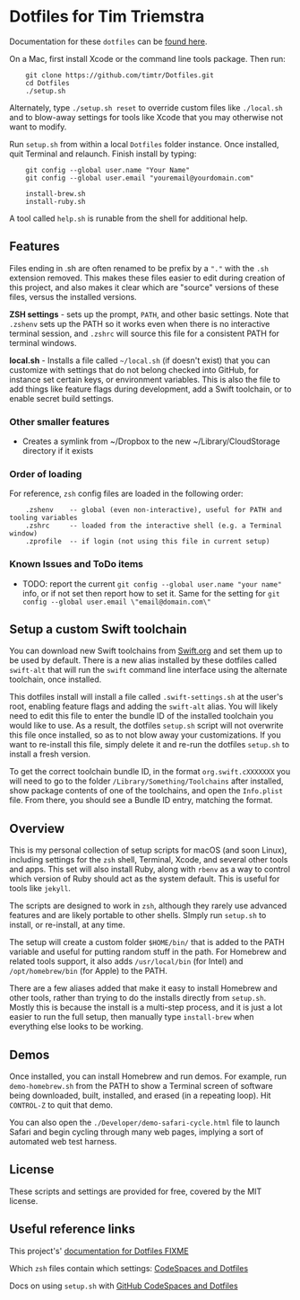 # Dotfiles for Tim Triemstra

Documentation for these `dotfiles` can be [found here](https://timtr.github.io/Dotfiles/Docs/).

On a Mac, first install Xcode or the command line tools package. Then run:

```
    git clone https://github.com/timtr/Dotfiles.git
    cd Dotfiles
    ./setup.sh
```

Alternately, type `./setup.sh reset` to override custom files like `./local.sh` and to blow-away settings for tools like Xcode that you may otherwise not want to modify.

Run `setup.sh` from within a local `Dotfiles` folder instance. Once installed, quit Terminal and relaunch. Finish install by typing:

```
    git config --global user.name "Your Name"
    git config --global user.email "youremail@yourdomain.com"
    
    install-brew.sh
    install-ruby.sh
```

A tool called `help.sh` is runable from the shell for additional help. 


## Features

Files ending in .sh are often renamed to be prefix by a `"."` with the `.sh` extension removed. This makes these files easier to edit during creation of this project, and also makes it clear which are "source" versions of these files, versus the installed versions.

**ZSH settings** - sets up the prompt, `PATH`, and other basic settings. Note that `.zshenv` sets up the PATH so it works even when there is no interactive terminal session, and `.zshrc` will source this file for a consistent PATH for terminal windows.

**local.sh** - Installs a file called `~/local.sh` (if doesn't exist) that you can customize with settings that do not belong checked into GitHub, for instance set certain keys, or environment variables. This is also the file to add things like feature flags during development, add a Swift toolchain, or to enable secret build settings.

### Other smaller features

- Creates a symlink from ~/Dropbox to the new ~/Library/CloudStorage directory if it exists


### Order of loading

For reference, `zsh` config files are loaded in the following order:

```
    .zshenv    -- global (even non-interactive), useful for PATH and tooling variables
    .zshrc     -- loaded from the interactive shell (e.g. a Terminal window)
    .zprofile  -- if login (not using this file in current setup)
```

### Known Issues and ToDo items

- TODO: report the current `git config --global user.name "your name"` info, or if not set then report how to set it. Same for the setting for `git config --global user.email \"email@domain.com\"`



## Setup a custom Swift toolchain

You can download new Swift toolchains from [Swift.org](https://swift.org/download/#snapshots) and set them up to be used by default. There is a new alias installed by these dotfiles called `swift-alt` that will run the `swift` command line interface using the alternate toolchain, once installed.

This dotfiles install will install a file called `.swift-settings.sh` at the user's root, enabling feature flags and adding the `swift-alt` alias. You will likely need to edit this file to enter the bundle ID of the installed toolchain you would like to use. As a result, the dotfiles `setup.sh` script will not overwrite this file once installed, so as to not blow away your customizations. If you want to re-install this file, simply delete it and re-run the dotfiles `setup.sh` to install a fresh version.

To get the correct toolchain bundle ID, in the format `org.swift.cXXXXXXX` you will need to go to the folder `/Library/Something/Toolchains` after installed, show package contents of one of the toolchains, and open the `Info.plist` file. From there, you should see a Bundle ID entry, matching the format.



## Overview

This is my personal collection of setup scripts for macOS (and soon Linux), including settings for the `zsh` shell, Terminal, Xcode, and several other tools and apps. This set will also install Ruby, along with `rbenv` as a way to control which version of Ruby should act as the system default. This is useful for tools like `jekyll`.

The scripts are designed to work in `zsh`, although they rarely use advanced features and are likely portable to other shells. SImply run `setup.sh` to install, or re-install, at any time.

The setup will create a custom folder `$HOME/bin/` that is added to the PATH variable and useful for putting random stuff in the path. For Homebrew and related tools support, it also adds `/usr/local/bin` (for Intel) and `/opt/homebrew/bin` (for Apple) to the PATH. 

There are a few aliases added that make it easy to install Homebrew and other tools, rather than trying to do the installs directly from `setup.sh`. Mostly this is because the install is a multi-step process, and it is just a lot easier to run the full setup, then manually type `install-brew` when everything else looks to be working.


## Demos

Once installed, you can install Homebrew and run demos. For example, run `demo-homebrew.sh` from the PATH to show a  Terminal screen of software being downloaded, built, installed, and erased (in a repeating loop). Hit `CONTROL-Z` to quit that demo.

You can also open the `./Developer/demo-safari-cycle.html` file to launch Safari and begin cycling through many web pages, implying a sort of automated web test harness. 


## License

These scripts and settings are provided for free, covered by the MIT license.


## Useful reference links

This project's' [documentation for Dotfiles FIXME](https://dotfiles.github.io)

Which `zsh` files contain which settings: [CodeSpaces and Dotfiles](https://unix.stackexchange.com/questions/71253/what-should-shouldnt-go-in-zshenv-zshrc-zlogin-zprofile-zlogout)

Docs on using `setup.sh` with [GitHub CodeSpaces and Dotfiles](https://docs.github.com/en/codespaces/customizing-your-codespace/personalizing-codespaces-for-your-account)



